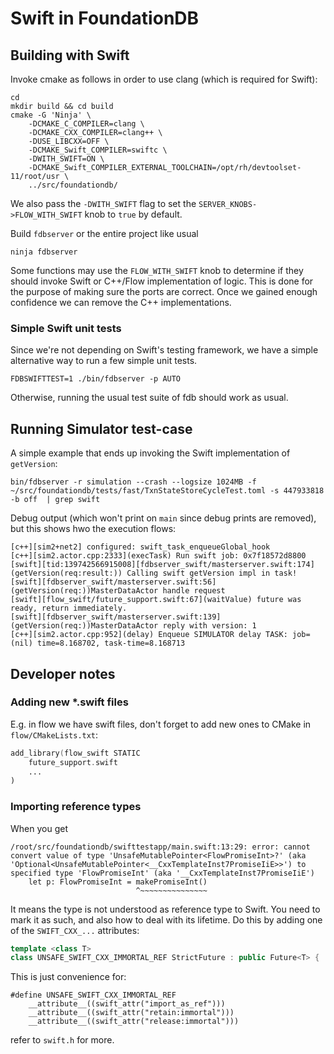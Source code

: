 # Swift in FoundationDB

## Building with Swift

Invoke cmake as follows in order to use clang (which is required for Swift):

```
cd
mkdir build && cd build 
cmake -G 'Ninja' \
    -DCMAKE_C_COMPILER=clang \
    -DCMAKE_CXX_COMPILER=clang++ \
    -DUSE_LIBCXX=OFF \
    -DCMAKE_Swift_COMPILER=swiftc \
    -DWITH_SWIFT=ON \
    -DCMAKE_Swift_COMPILER_EXTERNAL_TOOLCHAIN=/opt/rh/devtoolset-11/root/usr \
    ../src/foundationdb/
```

We also pass the `-DWITH_SWIFT` flag to set the `SERVER_KNOBS->FLOW_WITH_SWIFT` knob to `true` by default.

Build `fdbserver` or the entire project like usual

```
ninja fdbserver
```

Some functions may use the `FLOW_WITH_SWIFT` knob to determine if they should invoke Swift or C++/Flow implementation of logic.
This is done for the purpose of making sure the ports are correct. Once we gained enough confidence we can remove
the C++ implementations.

### Simple Swift unit tests

Since we're not depending on Swift's testing framework, we have a simple alternative way to run a few simple unit tests.

```
FDBSWIFTTEST=1 ./bin/fdbserver -p AUTO
```

Otherwise, running the usual test suite of fdb should work as usual.

## Running Simulator test-case

A simple example that ends up invoking the Swift implementation of `getVersion`:

```
bin/fdbserver -r simulation --crash --logsize 1024MB -f ~/src/foundationdb/tests/fast/TxnStateStoreCycleTest.toml -s 447933818 -b off  | grep swift
```

Debug output (which won't print on `main` since debug prints are removed), but this shows hwo the execution flows:

```
[c++][sim2+net2] configured: swift_task_enqueueGlobal_hook
[c++][sim2.actor.cpp:2333](execTask) Run swift job: 0x7f18572d8800
[swift][tid:139742566915008][fdbserver_swift/masterserver.swift:174](getVersion(req:result:)) Calling swift getVersion impl in task!
[swift][fdbserver_swift/masterserver.swift:56](getVersion(req:))MasterDataActor handle request
[swift][flow_swift/future_support.swift:67](waitValue) future was ready, return immediately.
[swift][fdbserver_swift/masterserver.swift:139](getVersion(req:))MasterDataActor reply with version: 1
[c++][sim2.actor.cpp:952](delay) Enqueue SIMULATOR delay TASK: job=(nil) time=8.168702, task-time=8.168713
```


## Developer notes

### Adding new *.swift files

E.g. in flow we have swift files, don't forget to add new ones to CMake in `flow/CMakeLists.txt`:

```asm
add_library(flow_swift STATIC
    future_support.swift
    ...
)
```

### Importing reference types

When you get 

```
/root/src/foundationdb/swifttestapp/main.swift:13:29: error: cannot convert value of type 'UnsafeMutablePointer<FlowPromiseInt>?' (aka 'Optional<UnsafeMutablePointer<__CxxTemplateInst7PromiseIiE>>') to specified type 'FlowPromiseInt' (aka '__CxxTemplateInst7PromiseIiE')
    let p: FlowPromiseInt = makePromiseInt()
                            ^~~~~~~~~~~~~~~~
```

It means the type is not understood as reference type to Swift. You need to mark it as such, and also how to deal with 
its lifetime. Do this by adding one of the `SWIFT_CXX_...` attributes:

```c++ 
template <class T>
class UNSAFE_SWIFT_CXX_IMMORTAL_REF StrictFuture : public Future<T> {
```

This is just convenience for:
```
#define UNSAFE_SWIFT_CXX_IMMORTAL_REF
    __attribute__((swift_attr("import_as_ref"))) 
    __attribute__((swift_attr("retain:immortal"))) 
    __attribute__((swift_attr("release:immortal")))
```

refer to `swift.h` for more.
